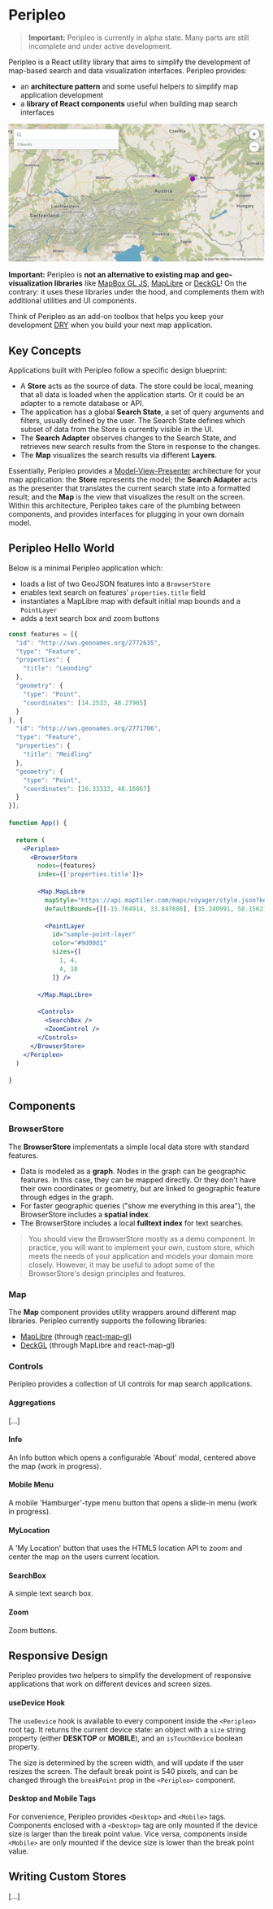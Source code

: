 # Peripleo

> __Important:__ Peripleo is currently in alpha state. Many parts are still incomplete and under active development.

Peripleo is a React utility library that aims to simplify the development of map-based search and data visualization interfaces. Peripleo provides:

- an __architecture pattern__ and some useful helpers to simplify map application development
- a __library of React components__ useful when building map search interfaces

![An example screenshot of a Peripleo map](peripleo.jpg)

__Important:__ Peripleo is __not an alternative to existing map and geo-visualization libraries__ like [MapBox GL JS](https://www.mapbox.com/mapbox-gljs), [MapLibre](https://maplibre.org/) or [DeckGL](https://deck.gl/)! On the contrary: it uses these libraries under the hood, and complements them with additional utilities and UI components.

Think of Peripleo as an add-on toolbox that helps you keep your development [DRY](https://en.wikipedia.org/wiki/Don%27t_repeat_yourself) when you build your next map application.

## Key Concepts

Applications built with Peripleo follow a specific design blueprint: 

- A __Store__ acts as the source of data. The store could be local, meaning that all data is loaded when the application starts. Or it could be an adapter to a remote database or API.
- The application has a global __Search State__, a set of query arguments and filters, usually defined by the user. The Search State defines which subset of data from the Store is currently visible in the UI.
- The __Search Adapter__ observes changes to the Search State, and retrieves new search results from the Store in response to the changes.
- The __Map__ visualizes the search results via different __Layers__.

Essentially, Peripleo provides a [Model-View-Presenter](https://en.wikipedia.org/wiki/Model%E2%80%93view%E2%80%93presenter) architecture for your map application: the __Store__ represents the model; the __Search Adapter__ acts as the presenter that translates the current search state into a formatted result; and the __Map__ is the view that visualizes the result on the screen. Within this architecture, Peripleo takes care of the plumbing between components, and provides interfaces for plugging in your own domain model.

## Peripleo Hello World

Below is a minimal Peripleo application which:

- loads a list of two GeoJSON features into a `BrowserStore`
- enables text search on features' `properties.title` field
- instantiates a MapLibre map with default initial map bounds and a `PointLayer`
- adds a text search box and zoom buttons

```jsx
const features = [{
  "id": "http://sws.geonames.org/2772635",
  "type": "Feature",
  "properties": {
    "title": "Leonding"
  },
  "geometry": {
    "type": "Point",
    "coordinates": [14.2533, 48.27965]
  }
}, {
  "id": "http://sws.geonames.org/2771706",
  "type": "Feature",
  "properties": {
    "title": "Meidling"
  },
  "geometry": {
    "type": "Point",
    "coordinates": [16.33333, 48.16667]
  } 
}];

function App() {

  return (
    <Peripleo>
      <BrowserStore 
        nodes={features}
        index={['properties.title']}>

        <Map.MapLibre
          mapStyle="https://api.maptiler.com/maps/voyager/style.json?key={your-api-key}"
          defaultBounds={[[-15.764914, 33.847608], [35.240991, 58.156214]]}>

          <PointLayer 
            id="sample-point-layer"
            color="#9d00d1" 
            sizes={[
              1, 4,
              4, 18
            ]} />

        </Map.MapLibre>

        <Controls>
          <SearchBox />
          <ZoomControl />
        </Controls>
      </BrowserStore>
    </Peripleo>
  )

}
```

## Components

### BrowserStore

The __BrowserStore__ implementats a simple local data store with standard features.

- Data is modeled as a __graph__. Nodes in the graph can be geographic features. In this case, they can be mapped directly. Or they don't have their own coordinates or geometry, but are linked to geographic feature through edges in the graph.
- For faster geographic queries ("show me everything in this area"), the BrowserStore includes a __spatial index__.
- The BrowserStore includes a local __fulltext index__ for text searches.

> You should view the BrowserStore mostly as a demo component. In practice, you will want to implement your own, custom store, which meets the needs of your application and models your domain more closely. However, it may be useful to adopt some of the BrowserStore's design principles and features.

### Map

The __Map__ component provides utility wrappers around different map libraries. Peripleo currently supports the following libraries:

- [MapLibre](https://maplibre.org/) (through [react-map-gl](https://visgl.github.io/react-map-gl/))
- [DeckGL](https://deck.gl/) (through MapLibre and react-map-gl)

### Controls

Peripleo provides a collection of UI controls for map search applications.

#### Aggregations

[...]

#### Info

An Info button which opens a configurable 'About' modal, centered above the map (work in progress).

#### Mobile Menu

A mobile 'Hamburger'-type menu button that opens a slide-in menu (work in progress).

#### MyLocation

A 'My Location' button that uses the HTML5 location API to zoom and center the map on the users current location.

#### SearchBox

A simple text search box.

#### Zoom

Zoom buttons.

## Responsive Design

Peripleo provides two helpers to simplify the development of responsive applications that work on different devices and screen sizes.

#### useDevice Hook

The `useDevice` hook is available to every component inside the `<Peripleo>` root tag. It returns the current device state: an object with a `size` string property (either __DESKTOP__ or __MOBILE__), and an `isTouchDevice` boolean property.

The size is determined by the screen width, and will update if the user resizes the screen. The default break point is 540 pixels, and can be changed through the `breakPoint` prop in the `<Peripleo>` component. 

#### Desktop and Mobile Tags

For convenience, Peripleo provides `<Desktop>` and `<Mobile>` tags. Components enclosed with a `<Desktop>` tag are only mounted if the device size is larger than the break point value. Vice versa, components inside `<Mobile>` are only mounted if the device size is lower than the break point value. 

## Writing Custom Stores

[...]



